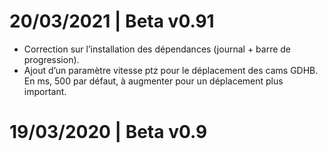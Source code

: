 # 20/03/2021 | Beta v0.91
* Correction sur l’installation des dépendances (journal + barre de progression).
* Ajout d’un paramètre vitesse ptz pour le déplacement des cams GDHB. En ms, 500 par défaut, à augmenter pour un déplacement plus important.

# 19/03/2020 | Beta v0.9

